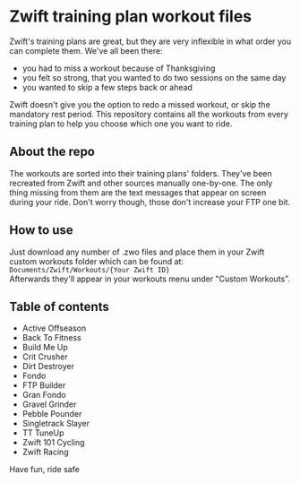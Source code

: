 # Zwift training plan workout files

Zwift's training plans are great, but they are very inflexible in what order you can complete them. We've all been there:
 - you had to miss a workout because of Thanksgiving
 - you felt so strong, that you wanted to do two sessions on the same day
 - you wanted to skip a few steps back or ahead

Zwift doesn't give you the option to redo a missed workout, or skip the mandatory rest period. This repository contains all the workouts from every training plan to help you choose which one you want to ride.

## About the repo

The workouts are sorted into their training plans' folders. They've been recreated from Zwift and other sources manually one-by-one. The only thing missing from them are the text messages that appear on screen during your ride. Don't worry though, those don't increase your FTP one bit.

## How to use

Just download any number of .zwo files and place them in your Zwift custom workouts folder which can be found at:  
`Documents/Zwift/Workouts/{Your Zwift ID}`  
Afterwards they'll appear in your workouts menu under "Custom Workouts".

## Table of contents

 - Active Offseason
 - Back To Fitness
 - Build Me Up
 - Crit Crusher
 - Dirt Destroyer
 - Fondo
 - FTP Builder
 - Gran Fondo
 - Gravel Grinder
 - Pebble Pounder
 - Singletrack Slayer
 - TT TuneUp
 - Zwift 101 Cycling
 - Zwift Racing

Have fun, ride safe
